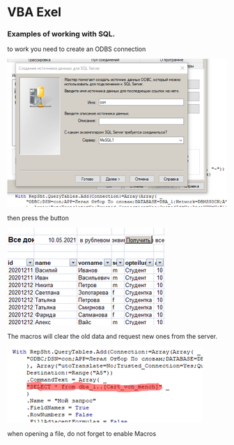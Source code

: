 # VBA Exel
### Examples of working with SQL. 

to work you need to create an ODBS connection

![Odbc](https://github.com/weissalexey/Exel/blob/main/assets/ODBC.png)

then press the button

![Odbc](https://github.com/weissalexey/Exel/blob/main/assets/EXEL.png)

The macros will clear the old data and request new ones from the server.

![Odbc](https://github.com/weissalexey/Exel/blob/main/assets/SQL.png)

when opening a file, do not forget to enable Macros


